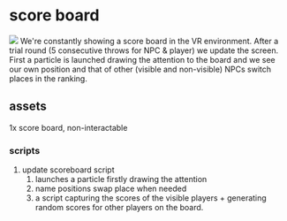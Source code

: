 # score board
![](scoreboard.jpg)
We're constantly showing a score board in the VR environment.
After a trial round (5 consecutive throws for NPC & player) we update the screen. First a particle is launched drawing the attention to the board and we see our own position and that of other (visible and non-visible) NPCs switch places in the ranking.



## assets
1x score board, non-interactable

### scripts
1. update scoreboard script
	1. launches a particle firstly drawing the attention
	2. name positions swap place when needed
	3. a script capturing the scores of the visible players + generating random scores for other players on the board.
